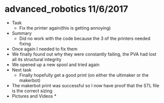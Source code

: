 # advanced_robotics 11/6/2017


* Task
	* Fix the printer again(this is getting annoying)
* Summary
	* Did no work with the code because the 3 of the printers needed fixing 
* Once again I needed to fix them 
* We finally found out why they were constantly failing, the PVA had lost all its structural integrity
* We opened up a new spool and tried again
* Next task
	* Finally hopefully get a good print (on either the ultimaker or the makerbot)
* The makerbot print was successful so I now have proof that the STL file is the correct sizing
* Pictures and Videos
	* 